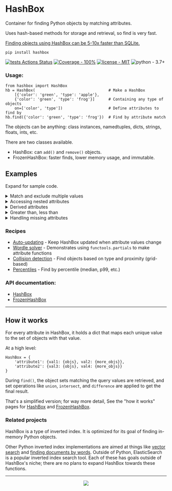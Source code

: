 # HashBox

Container for finding Python objects by matching attributes. 

Uses hash-based methods for storage and retrieval, so find is very fast.

[Finding objects using HashBox can be 5-10x faster than SQLite.](https://github.com/manimino/hashbox/blob/main/examples/perf_demo.ipynb)

```
pip install hashbox
```

[![tests Actions Status](https://github.com/manimino/hashbox/workflows/tests/badge.svg)](https://github.com/manimino/hashbox/actions)
[![Coverage - 100%](https://img.shields.io/static/v1?label=Coverage&message=100%&color=2ea44f)](test/cov.txt)
[![license - MIT](https://img.shields.io/static/v1?label=license&message=MIT&color=2ea44f)](/LICENSE)
![python - 3.7+](https://img.shields.io/static/v1?label=python&message=3.7%2B&color=2ea44f)


### Usage:

```
from hashbox import HashBox
hb = HashBox(                                # Make a HashBox
    [{'color': 'green', 'type': 'apple'},    
    {'color': 'green', 'type': 'frog'}]      # Containing any type of objects
    on=['color', 'type'])                    # Define attributes to find by
hb.find({'color': 'green', 'type': 'frog'})  # Find by attribute match
```

The objects can be anything: class instances, namedtuples, dicts, strings, floats, ints, etc.

There are two classes available.
 - HashBox: can `add()` and `remove()` objects. 
 - FrozenHashBox: faster finds, lower memory usage, and immutable. 

## Examples

Expand for sample code.

<details>
<summary>Match and exclude multiple values</summary>
<br>


```
from hashbox import HashBox

objects = [
    {'item': 1, 'size': 10, 'flavor': 'melon'}, 
    {'item': 2, 'size': 10, 'flavor': 'lychee'}, 
    {'item': 3, 'size': 20, 'flavor': 'peach'},
    {'item': 4, 'size': 30, 'flavor': 'apple'}
]

hb = HashBox(objects, on=['size', 'flavor'])

hb.find(
    match={'size': [10, 20]},                # match anything with size in [10, 20] 
    exclude={'flavor': ['lychee', 'peach']}  # where flavor is not in ['lychee', 'peach']
)  
# result: [{'item': 1, 'size': 10, 'flavor': 'melon'}]
```
</details>

<details>
<summary>Accessing nested attributes</summary>
<br />
Attributes can be functions. Function attributes are used to get values from nested data structures.

```
from hashbox import HashBox

objs = [
    {'a': {'b': [1, 2, 3]}},
    {'a': {'b': [4, 5, 6]}}
]

def get_nested(obj):
    return obj['a']['b'][0]

hb = HashBox(objs, [get_nested])
hb.find({get_nested: 4})  
# result: {'a': {'b': [4, 5, 6]}}
```
</details>

<details>
<summary>Derived attributes</summary>
<br />
Function attributes are very powerful. Here we find string objects with certain characteristics.

```
from hashbox import FrozenHashBox

objects = ['mushrooms', 'peppers', 'onions']

def o_count(obj):
    return obj.count('o')

f = FrozenHashBox(objects, [o_count, len])
f.find({len: 6})       # returns ['onions']
f.find({o_count: 2})   # returns ['mushrooms', 'onions']
```
</details>

<details>
<summary>Greater than, less than</summary>
<br />
HashBox and FrozenHashBox have a function <code>get_values(attr)</code> which gets the set of unique values
for an attribute. 

Here's how to use that to find objects having <code>x >= 3</code>.
```
from hashbox import HashBox

data = [{'x': i} for i in [1, 1, 2, 3, 5]]
hb = HashBox(data, ['x'])
vals = hb.get_values('x')                # get the set of unique values: {1, 2, 3, 5}
big_vals = [x for x in vals if x >= 3]   # big_vals is [3, 5]
hb.find({'x': big_vals})                 # result: [{'x': 3}, {'x': 5}
```
</details>

<details>
<summary>Handling missing attributes</summary>

- Objects that are missing an attribute will not be stored under that attribute. This saves lots of memory.
- To find all objects that have an attribute, match the special value <code>ANY</code>. 
- To find objects missing the attribute, exclude <code>ANY</code>.
- In functions, raise MissingAttribute to tell HashBox the object is missing.

```
from hashbox import HashBox, ANY
from hashbox.exceptions import MissingAttribute

def get_a(obj):
    try:
        return obj['a']
    except KeyError:
        raise MissingAttribute  # tell HashBox this attribute is missing

objs = [{'a': 1}, {'a': 2}, {}]
hb = HashBox(objs, ['a', get_a])

hb.find({'a': ANY})          # result: [{'a': 1}, {'a': 2}]
hb.find({get_a: ANY})        # result: [{'a': 1}, {'a': 2}]
hb.find(exclude={'a': ANY})  # result: [{}]
```
</details>

### Recipes
 
 - [Auto-updating](https://github.com/manimino/hashbox/blob/main/examples/update.py) - Keep HashBox updated when attribute values change
 - [Wordle solver](https://github.com/manimino/hashbox/blob/main/examples/wordle.ipynb) - Demonstrates using `functools.partials` to make attribute functions
 - [Collision detection](https://github.com/manimino/hashbox/blob/main/examples/collision.py) - Find objects based on type and proximity (grid-based)
 - [Percentiles](https://github.com/manimino/hashbox/blob/main/examples/percentile.py) - Find by percentile (median, p99, etc.)

### API documentation:
 - [HashBox](https://hashbox.readthedocs.io/en/latest/hashbox.mutable.html#hashbox.mutable.main.HashBox)
 - [FrozenHashBox](https://hashbox.readthedocs.io/en/latest/hashbox.frozen.html#hashbox.frozen.main.FrozenHashBox)

____

## How it works

For every attribute in HashBox, it holds a dict that maps each unique value to the set of objects with that value. 

At a high level: 
```
HashBox = {
    'attribute1': {val1: {objs}, val2: {more_objs}},
    'attribute2': {val3: {objs}, val4: {more_objs}}
}
```

During `find()`, the object sets matching the query values are retrieved, and set operations like `union`, 
`intersect`, and `difference` are applied to get the final result.

That's a simplified version; for way more detail, See the "how it 
works" pages for [HashBox](hashbox/mutable/how_it_works.md) and [FrozenHashBox](hashbox/frozen/how_it_works.md).

### Related projects

HashBox is a type of inverted index. It is optimized for its goal of finding in-memory Python objects.

Other Python inverted index implementations are aimed at things like [vector search](https://pypi.org/project/rii/) and
[finding documents by words](https://pypi.org/project/nltk/). Outside of Python, ElasticSearch is a popular inverted
index search tool. Each of these has goals outside of HashBox's niche; there are no plans to expand HashBox towards
these functions.

____

<div align="center">
<img src="https://github.com/manimino/hashbox/blob/main/docs/hashbox-logo.png"><br>
</div>
